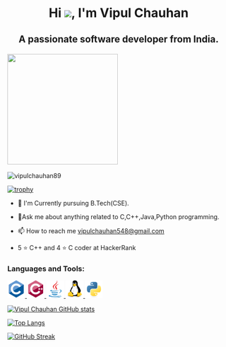 # <p align="center"> **Hi <img src="https://raw.githubusercontent.com/MartinHeinz/MartinHeinz/master/wave.gif" width="30px">, I'm Vipul Chauhan**</p>

## <p align="center"> A passionate software developer from India.</p>

<p align="left"><img src="https://avatars.githubusercontent.com/u/90852928?v=4" width="250" height="250"></p>
<p align="left"> <img src="https://komarev.com/ghpvc/?username=vipulchauhan89&label=Profile%20views&color=0e75b6&style=flat" alt="vipulchauhan89" /> </p>


[![trophy](https://github-profile-trophy.vercel.app/?username=VipulChauhan89&show_icons=true&theme=dracula&title=MultiLanguage&title=Commits&title=Stars&title=Repositories&title=Followers)](https://github.com/ryo-ma/github-profile-trophy)

- 🌱 I'm Currently pursuing B.Tech(CSE).

- 💬Ask me about anything related to C,C++,Java,Python programming.

- 📫 How to reach me vipulchauhan548@gmail.com

- 5 ⭐️ C++ and 4 ⭐️ C coder at HackerRank

<h3 align="left">Languages and Tools:</h3>
<p align="left"> <a href="https://www.cprogramming.com/" target="_blank" rel="noreferrer"> <img src="https://raw.githubusercontent.com/devicons/devicon/master/icons/c/c-original.svg" alt="c" width="40" height="40"/> </a> <a href="https://www.w3schools.com/cpp/" target="_blank" rel="noreferrer"> <img src="https://raw.githubusercontent.com/devicons/devicon/master/icons/cplusplus/cplusplus-original.svg" alt="cplusplus" width="40" height="40"/> </a> <a href="https://www.java.com" target="_blank" rel="noreferrer"> <img src="https://raw.githubusercontent.com/devicons/devicon/master/icons/java/java-original.svg" alt="java" width="40" height="40"/> </a> <a href="https://www.linux.org/" target="_blank" rel="noreferrer"> <img src="https://raw.githubusercontent.com/devicons/devicon/master/icons/linux/linux-original.svg" alt="linux" width="40" height="40"/> </a> <a href="https://www.python.org" target="_blank" rel="noreferrer"> <img src="https://raw.githubusercontent.com/devicons/devicon/master/icons/python/python-original.svg" alt="python" width="40" height="40"/> </a> </p>

[![Vipul Chauhan GitHub stats](https://github-readme-stats.vercel.app/api?username=VipulChauhan89&show_icons=true&theme=dracula)](https://github.com/VipulChauhan89)

[![Top Langs](https://github-readme-stats.vercel.app/api/top-langs/?username=VipulChauhan89&show_icons=true&theme=dracula&hide=SWIG,Assembly)](https://github.com/anuraghazra/github-readme-stats)

[![GitHub Streak](https://github-readme-streak-stats.herokuapp.com/?user=VipulChauhan89&show_icons=true&theme=dracula)](https://git.io/streak-stats)

